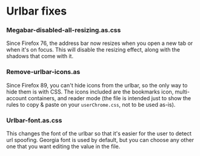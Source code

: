 # Urlbar fixes

### Megabar-disabled-all-resizing.as.css
Since Firefox 76, the address bar now resizes when you open a new tab or when it's on focus. This will disable the resizing effect, along with the shadows that come with it.

### Remove-urlbar-icons.as
Since Firefox 89, you can't hide icons from the urlbar, so the only way to hide them is with CSS. The icons included are the bookmarks icon, multi-account containers, and reader mode (the file is intended just to show the rules to copy & paste on your `userChrome.css`, not to be used as-is).

### Urlbar-font.as.css
This changes the font of the urlbar so that it's easier for the user to detect url spoofing. Georgia font is used by default, but you can choose any other one that you want editing the value in the file.
